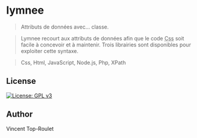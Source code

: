 # lymnee

> Attributs de données avec… classe.

> Lymnee recourt aux attributs de données afin que le code <abbr title="Cascading Styles Sheets">Css</abbr> soit facile à concevoir et à maintenir. Trois librairies sont disponibles pour exploiter cette syntaxe.

> Css, Html, JavaScript, Node.js, Php, XPath

## License

[![License: GPL v3](https://img.shields.io/badge/License-GPLv3-blue.svg)](https://www.gnu.org/licenses/gpl-3.0)

## Author

Vincent Top-Roulet
